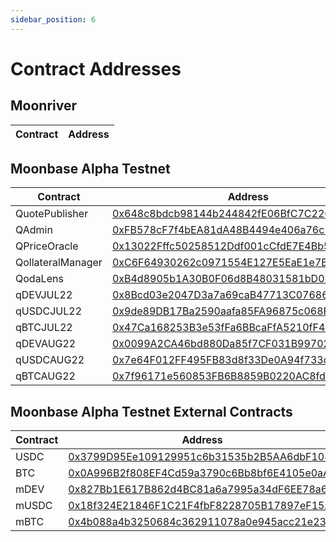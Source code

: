 ```yaml
---
sidebar_position: 6
---
```


# Contract Addresses

## Moonriver
| Contract | Address |
| -------- | ------- |


## Moonbase Alpha Testnet
| Contract | Address |
|---|---|
| QuotePublisher | [0x648c8bdcb98144b244842fE06BfC7C2261622163](https://moonbase.moonscan.io/address/0x648c8bdcb98144b244842fE06BfC7C2261622163) |
| QAdmin | [0xFB578cF7f4bEA81dA48B4494e406a76c76628FD2](https://moonbase.moonscan.io/address/0xFB578cF7f4bEA81dA48B4494e406a76c76628FD2) |
| QPriceOracle | [0x13022Fffc50258512Ddf001cCfdE7E4Bb5ce37e5](https://moonbase.moonscan.io/address/0x13022Fffc50258512Ddf001cCfdE7E4Bb5ce37e5) |
| QollateralManager | [0xC6F64930262c0971554E127E5EaE1e7Eed9cd47C](https://moonbase.moonscan.io/address/0xC6F64930262c0971554E127E5EaE1e7Eed9cd47C) |
| QodaLens | [0xB4d8905b1A30B0F06d8B48031581bD0B708AEA2C](https://moonbase.moonscan.io/address/0xB4d8905b1A30B0F06d8B48031581bD0B708AEA2C) |
| qDEVJUL22 | [0x8Bcd03e2047D3a7a69caB47713C07686904Cd654](https://moonbase.moonscan.io/address/0x8Bcd03e2047D3a7a69caB47713C07686904Cd654) |
| qUSDCJUL22 | [0x9de89DB17Ba2590aafa85FA96875c068FF36f064](https://moonbase.moonscan.io/address/0x9de89DB17Ba2590aafa85FA96875c068FF36f064) |
| qBTCJUL22 | [0x47Ca168253B3e53fFa6BBcaFfA5210fF46433da0](https://moonbase.moonscan.io/address/0x47Ca168253B3e53fFa6BBcaFfA5210fF46433da0) |
| qDEVAUG22 | [0x0099A2CA46bd880Da85f7CF031B9970270f1eCfD](https://moonbase.moonscan.io/address/0x0099A2CA46bd880Da85f7CF031B9970270f1eCfD) |
| qUSDCAUG22 | [0x7e64F012FF495FB83d8f33De0A94f733d77ad2BE](https://moonbase.moonscan.io/address/0x7e64F012FF495FB83d8f33De0A94f733d77ad2BE) |
| qBTCAUG22 | [0x7f96171e560853FB6B8859B0220AC8fd2c5f91af](https://moonbase.moonscan.io/address/0x7f96171e560853FB6B8859B0220AC8fd2c5f91af) |

## Moonbase Alpha Testnet External Contracts
| Contract | Address |
|---|---|
| USDC | [0x3799D95Ee109129951c6b31535b2B5AA6dbF108c](https://moonbase.moonscan.io/address/0x3799D95Ee109129951c6b31535b2B5AA6dbF108c) |
| BTC | [0x0A996B2f808EF4Cd59a3790c6Bb8bf6E4105e0aA](https://moonbase.moonscan.io/address/0x0A996B2f808EF4Cd59a3790c6Bb8bf6E4105e0aA) |
| mDEV | [0x827Bb1E617B862d4BC81a6a7995a34dF6EE78a63](https://moonbase.moonscan.io/address/0x827Bb1E617B862d4BC81a6a7995a34dF6EE78a63) |
| mUSDC | [0x18f324E21846F1C21F4fbF8228705B17897eF15A](https://moonbase.moonscan.io/address/0x18f324E21846F1C21F4fbF8228705B17897eF15A) |
| mBTC | [0x4b088a4b3250684c362911078a0e945acc21e236](https://moonbase.moonscan.io/address/0x4b088a4b3250684c362911078a0e945acc21e236) |
